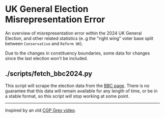 # UK General Election Misrepresentation Error

An overview of misrepresentation error within the 2024 UK General Election, and
other related statistics (e..g the "right wing" voter base split between
`Conservative` and `Reform UK`).

Due to the changes in constituency boundaries, some data for changes since the
last election won't be included.

## ./scripts/fetch_bbc2024.py

This script will scrape the election data from the [BBC page][]. There is no
guarantee that this data will remain available for any length of time, or be
in a stable format, so this script _will_ stop working at some point.

---

Inspired by an old [CGP Grey video][].

[BBC page]: <https://www.bbc.co.uk/news/election/2024/uk/constituencies>
[CGP Grey video]: <https://www.youtube.com/watch?v=r9rGX91rq5I>
